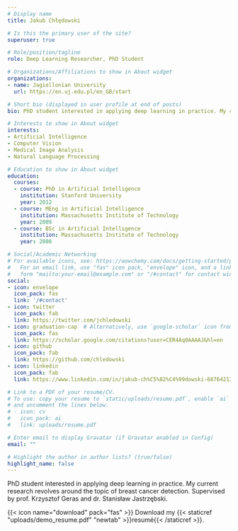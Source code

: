 ```yaml
---
# Display name
title: Jakub Chłędowski

# Is this the primary user of the site?
superuser: true

# Role/position/tagline
role: Deep Learning Researcher, PhD Student

# Organizations/Affiliations to show in About widget
organizations:
- name: Jagiellonian University
  url: https://en.uj.edu.pl/en_GB/start

# Short bio (displayed in user profile at end of posts)
bio: PhD student interested in applying deep learning in practice. My current research revolves around the topic of breast cancer detection. Supervised by prof. Krzysztof Geras and dr. Stanisław Jastrzębski.

# Interests to show in About widget
interests:
- Artificial Intelligence
- Computer Vision
- Medical Image Analysis
- Natural Language Processing

# Education to show in About widget
education:
  courses:
  - course: PhD in Artificial Intelligence
    institution: Stanford University
    year: 2012
  - course: MEng in Artificial Intelligence
    institution: Massachusetts Institute of Technology
    year: 2009
  - course: BSc in Artificial Intelligence
    institution: Massachusetts Institute of Technology
    year: 2008

# Social/Academic Networking
# For available icons, see: https://wowchemy.com/docs/getting-started/page-builder/#icons
#   For an email link, use "fas" icon pack, "envelope" icon, and a link in the
#   form "mailto:your-email@example.com" or "/#contact" for contact widget.
social:
- icon: envelope
  icon_pack: fas
  link: '/#contact'
- icon: twitter
  icon_pack: fab
  link: https://twitter.com/jchledowski
- icon: graduation-cap  # Alternatively, use `google-scholar` icon from `ai` icon pack
  icon_pack: fas
  link: https://scholar.google.com/citations?user=CER4Aq0AAAAJ&hl=en
- icon: github
  icon_pack: fab
  link: https://github.com/chledowski
- icon: linkedin
  icon_pack: fab
  link: https://www.linkedin.com/in/jakub-ch%C5%82%C4%99dowski-687642134/

# Link to a PDF of your resume/CV.
# To use: copy your resume to `static/uploads/resume.pdf`, enable `ai` icons in `params.toml`, 
# and uncomment the lines below.
# - icon: cv
#   icon_pack: ai
#   link: uploads/resume.pdf

# Enter email to display Gravatar (if Gravatar enabled in Config)
email: ""

# Highlight the author in author lists? (true/false)
highlight_name: false
---
```


PhD student interested in applying deep learning in practice. My current research revolves around the topic of breast cancer detection. Supervised by prof. Krzysztof Geras and dr. Stanisław Jastrzębski.

{{< icon name="download" pack="fas" >}} Download my {{< staticref "uploads/demo_resume.pdf" "newtab" >}}resumé{{< /staticref >}}.
